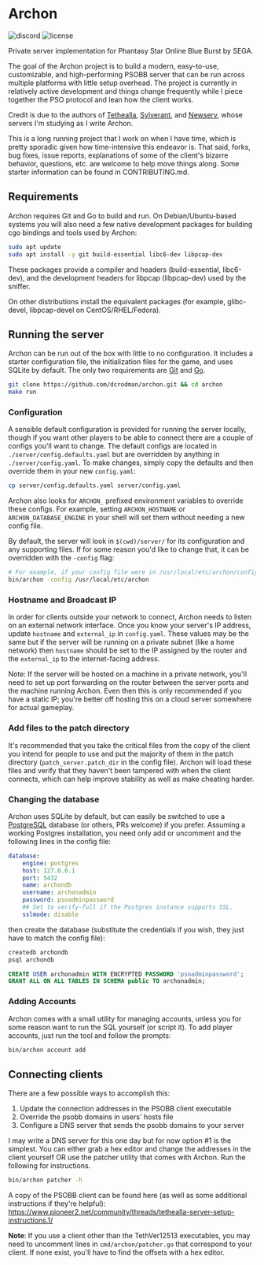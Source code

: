 # Archon
![discord](https://img.shields.io/discord/819749462468984923) 
![license](https://img.shields.io/github/license/dcrodman/archon) 

Private server implementation for Phantasy Star Online Blue Burst by SEGA.

The goal of the Archon project is to build a modern, easy-to-use, customizable, and 
high-performing PSOBB server that can be run across multiple platforms with little 
setup overhead. The project is currently in relatively active development and things
change frequently while I piece together the PSO protocol and lean how the client works.

Credit is due to the authors of [Tethealla](http://pioneer2.net), 
[Sylverant](http://sylverant.net), and [Newserv](http://www.fuzziqersoftware.com), 
whose servers I'm studying as I write Archon.

This is a long running project that I work on when I have time, which is pretty sporadic
given how time-intensive this endeavor is. That said, forks, bug fixes, issue reports,
explanations of some of the client's bizarre behavior, questions, etc. are welcome to
help move things along. Some starter information can be found in CONTRIBUTING.md.


## Requirements

Archon requires Git and Go to build and run. On Debian/Ubuntu-based systems you will also need a few native development packages for building cgo bindings and tools used by Archon:

```bash
sudo apt update
sudo apt install -y git build-essential libc6-dev libpcap-dev
```

These packages provide a compiler and headers (build-essential, libc6-dev), and the development headers for libpcap (libpcap-dev) used by the sniffer.

On other distributions install the equivalent packages (for example, glibc-devel, libpcap-devel on CentOS/RHEL/Fedora).


## Running the server

Archon can be run out of the box with little to no configuration. It includes a starter
configuration file, the initialization files for the game, and uses SQLite by default. The
only two requirements are [Git](https://git-scm.com/) and [Go](https://go.dev/doc/install).

```bash
git clone https://github.com/dcrodman/archon.git && cd archon
make run
```

### Configuration

A sensible default configuration is provided for running the server locally, though if you want other players
to be able to connect there are a couple of configs you'll want to change. The default configs are located in
`./server/config.defaults.yaml` but are overridden by anything in `./server/config.yaml`. To make changes, simply
copy the defaults and then override them in your new `config.yaml`:

```bash
cp server/config.defaults.yaml server/config.yaml
```

Archon also looks for `ARCHON_` prefixed environment variables to override these configs. For example, setting
`ARCHON_HOSTNAME` or `ARCHON_DATABASE_ENGINE` in your shell will set them without needing a new config file.

By default, the server will look in `$(cwd)/server/` for its configuration and any supporting files. If for some
reason you'd like to change that, it can be overridden with the `-config` flag:

```bash
# For example, if your config file were in /usr/local/etc/archon/config.yaml:
bin/archon -config /usr/local/etc/archon
```

### Hostname and Broadcast IP

In order for clients outside your network to connect, Archon needs to listen on an external network interface.
Once you know your server's IP address, update `hostname` and `external_ip` in `config.yaml`. These values may
be the same but if the server will be running on a private subnet (like a home network) then `hostname` 
should be set to the IP assigned by the router and the `external_ip` to the internet-facing address.

Note: If the server will be hosted on a machine in a private network, you'll need to set up port forwarding
on the router between the server ports and the machine running Archon. Even then this is only recommended
if you have a static IP; you're better off hosting this on a cloud server somewhere for actual gameplay.

### Add files to the patch directory

It's recommended that you take the critical files from the copy of the client you intend for people to
use and put the majority of them in the patch directory (`patch_server.patch_dir` in the config file).
Archon will load these files and verify that they haven't been tampered with when the client connects,
which can help improve stability as well as make cheating harder.

### Changing the database

Archon uses SQLite by default, but can easily be switched to use a [PostgreSQL](https://www.postgresql.org/) 
database (or others, PRs welcome) if you prefer. Assuming a working Postgres installation, you need only add
or uncomment and the following lines in the config file:

```yaml
database:
    engine: postgres
    host: 127.0.0.1
    port: 5432
    name: archondb
    username: archonadmin
    password: psoadminpassword
    ## Set to verify-full if the Postgres instance supports SSL.
    sslmode: disable
```

then create the database (substitute the credentials if you wish, they just have to match the config file):

```bash
createdb archondb
psql archondb
```

```sql
CREATE USER archonadmin WITH ENCRYPTED PASSWORD 'psoadminpassword';
GRANT ALL ON ALL TABLES IN SCHEMA public TO archonadmin;
```

### Adding Accounts

Archon comes with a small utility for managing accounts, unless you for some reason want to run the SQL
yourself (or script it). To add player accounts, just run the tool and follow the prompts:

```bash
bin/archon account add
```

## Connecting clients

There are a few possible ways to accomplish this:  
  1. Update the connection addresses in the PSOBB client executable
  2. Override the psobb domains in users' hosts file
  3. Configure a DNS server that sends the psobb domains to your server

I may write a DNS server for this one day but for now option #1 is the simplest. You can either grab
a hex editor and change the addresses in the client yourself OR use the patcher utility that comes 
with Archon. Run the following for instructions.

```bash
bin/archon patcher -h
```

A copy of the PSOBB client can be found here (as well as some additional instructions if they're helpful):
https://www.pioneer2.net/community/threads/tethealla-server-setup-instructions.1/

**Note**: If you use a client other than the TethVer12513 executables, you may need to uncomment lines
in `cmd/archon/patcher.go` that correspond to your client. If none exist, you'll have to find the offsets with a
hex editor.
